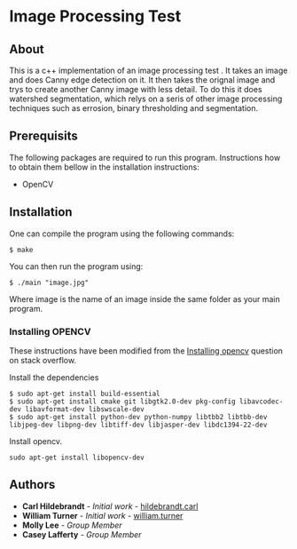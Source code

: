 # Image Processing Test

## About
This is a c++ implementation of an image processing test . It takes an image and does Canny edge detection on it. It then takes the orignal image and trys to create another Canny image with less detail. To do this it does watershed segmentation, which relys on a seris of other image processing techniques such as errosion, binary thresholding and segmentation.

## Prerequisits

The following packages are required to run this program. Instructions how to obtain them bellow in the installation instructions:
* OpenCV


## Installation

One can compile the program using the following commands:
```
$ make
```

You can then run the program using:
```
$ ./main "image.jpg"
```

Where image is the name of an image inside the same folder as your main program.

### Installing OPENCV
These instructions have been modified from the [Installing opencv](https://askubuntu.com/questions/334158/installing-opencv/647791) question on stack overflow.

Install the dependencies
```
$ sudo apt-get install build-essential
$ sudo apt-get install cmake git libgtk2.0-dev pkg-config libavcodec-dev libavformat-dev libswscale-dev
$ sudo apt-get install python-dev python-numpy libtbb2 libtbb-dev libjpeg-dev libpng-dev libtiff-dev libjasper-dev libdc1394-22-dev
```

Install opencv.
```
sudo apt-get install libopencv-dev
```

## Authors

* **Carl Hildebrandt** - *Initial work* - [hildebrandt.carl](https://github.com/hildebrandt-carl)
* **William Turner** - *Initial work* - [william.turner](https://git.unl.edu/william.turner)
* **Molly Lee** - *Group Member*
* **Casey Lafferty** - *Group Member*